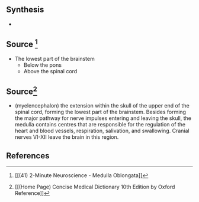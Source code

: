 ## Synthesis
- 
## Source [^1]
- The lowest part of the brainstem
	- Below the pons
	- Above the spinal cord
## Source[^2]
- (myelencephalon) the extension within the skull of the upper end of the spinal cord, forming the lowest part of the brainstem. Besides forming the major pathway for nerve impulses entering and leaving the skull, the medulla contains centres that are responsible for the regulation of the heart and blood vessels, respiration, salivation, and swallowing. Cranial nerves VI-XII leave the brain in this region.
## References

[^1]: [[(41) 2-Minute Neuroscience - Medulla Oblongata]]
[^2]: [[(Home Page) Concise Medical Dictionary 10th Edition by Oxford Reference]]